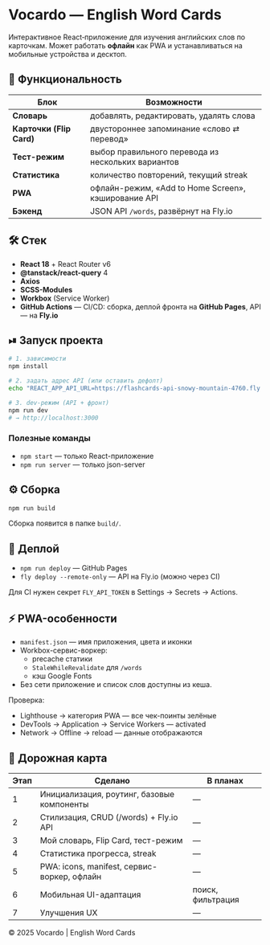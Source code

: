 # Vocardo — English Word Cards

Интерактивное React‑приложение для изучения английских слов по карточкам. Может работать **офлайн** как PWA и устанавливаться на мобильные устройства и десктоп.

## 🚀 Функциональность

| Блок | Возможности |
|------|-------------|
| **Словарь** | добавлять, редактировать, удалять слова |
| **Карточки (Flip Card)** | двустороннее запоминание «слово ⇄ перевод» |
| **Тест-режим** | выбор правильного перевода из нескольких вариантов |
| **Статистика** | количество повторений, текущий streak |
| **PWA** | офлайн-режим, «Add to Home Screen», кэширование API |
| **Бэкенд** | JSON API `/words`, развёрнут на Fly.io |

## 🛠 Стек

- **React 18** + React Router v6
- **@tanstack/react-query** 4
- **Axios**
- **SCSS-Modules**
- **Workbox** (Service Worker)
- **GitHub Actions** — CI/CD: сборка, деплой фронта на **GitHub Pages**, API — на **Fly.io**

## ⏯ Запуск проекта

```bash
# 1. зависимости
npm install

# 2. задать адрес API (или оставить дефолт)
echo "REACT_APP_API_URL=https://flashcards-api-snowy-mountain-4760.fly.dev" > .env

# 3. dev-режим (API + фронт)
npm run dev
# → http://localhost:3000
```

### Полезные команды

- `npm start` — только React-приложение
- `npm run server` — только json-server

## ⚙️ Сборка

```bash
npm run build
```

Сборка появится в папке `build/`.

## 🚢 Деплой

- `npm run deploy` — GitHub Pages
- `fly deploy --remote-only` — API на Fly.io (можно через CI)

Для CI нужен секрет `FLY_API_TOKEN` в Settings → Secrets → Actions.

## ⚡ PWA-особенности
- `manifest.json` — имя приложения, цвета и иконки
- Workbox-сервис-воркер:
  - precache статики
  - `StaleWhileRevalidate` для `/words`
  - кэш Google Fonts
- Без сети приложение и список слов доступны из кеша.

Проверка:
- Lighthouse → категория PWA — все чек-поинты зелёные
- DevTools → Application → Service Workers — activated
- Network → Offline → reload — данные отображаются

## 📌 Дорожная карта
| Этап | Сделано | В планах |
|---|---|---|
| 1 | Инициализация, роутинг, базовые компоненты | — |
| 2 | Стилизация, CRUD (/words) + Fly.io API | — |
| 3 | Мой словарь, Flip Card, тест-режим | — |
| 4 | Статистика прогресса, streak | — |
| 5 | PWA: icons, manifest, сервис-воркер, офлайн | — |
| 6 | Мобильная UI-адаптация | поиск, фильтрация |
| 7 | Улучшения UX | — |

© 2025 Vocardo | English Word Cards